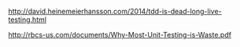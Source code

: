 http://david.heinemeierhansson.com/2014/tdd-is-dead-long-live-testing.html

http://rbcs-us.com/documents/Why-Most-Unit-Testing-is-Waste.pdf




